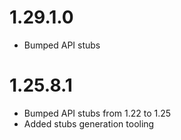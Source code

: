 # 1.29.1.0
- Bumped API stubs
# 1.25.8.1
- Bumped API stubs from 1.22 to 1.25
- Added stubs generation tooling
